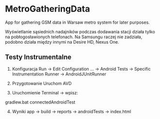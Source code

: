 # MetroGatheringData
App for gathering GSM data in Warsaw metro system for later purposes.

Wyświetlanie sąsiednich nadajników podczas dodawania stacji działa tylko na pobłogosławionych telefonach.
Na Samsungu raczej nie zadziała, podobno działa między innymi na Desire HD, Nexus One.


Testy Instrumentalne
----------------------------------

1. Konfiguracja
Run -> Edit Configuration ... -> Android Tests -> Specific Instrumentation Runner -> AndroidJUnitRunner

2. Przygotowanie
Uruchom AVD

3. Uruchomienie
Terminal -> wpisz:

gradlew.bat connectedAndroidTest

4. Wyniki
app -> build -> reports -> androidTests -> index.html